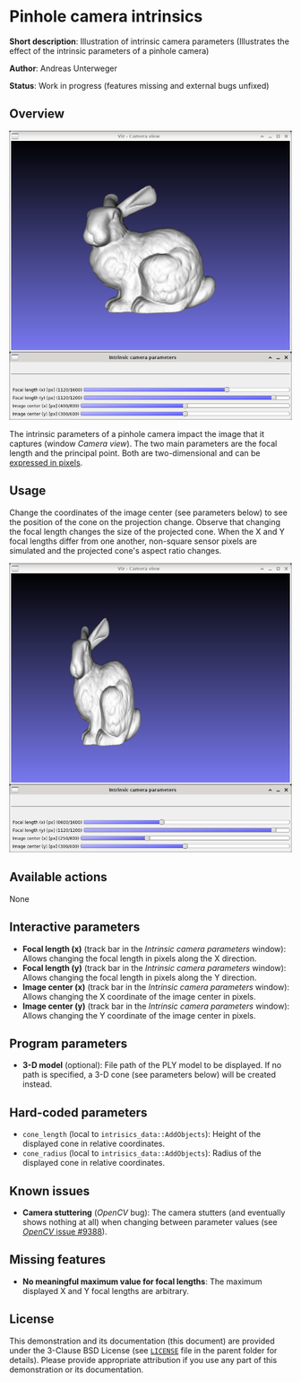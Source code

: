 Pinhole camera intrinsics
=========================

**Short description**: Illustration of intrinsic camera parameters (Illustrates the effect of the intrinsic parameters of a pinhole camera)

**Author**: Andreas Unterweger

**Status**: Work in progress (features missing and external bugs unfixed)

Overview
--------

![Screenshot](../screenshots/intrinsics.png)

The intrinsic parameters of a pinhole camera impact the image that it captures (window *Camera view*). The two main parameters are the focal length and the principal point. Both are two-dimensional and can be [expressed in pixels](https://docs.opencv.org/4.6.0/d9/d0c/group__calib3d.html).

Usage
-----

Change the coordinates of the image center (see parameters below) to see the position of the cone on the projection change. Observe that changing the focal length changes the size of the projected cone. When the X and Y focal lengths differ from one another, non-square sensor pixels are simulated and the projected cone's aspect ratio changes.

![Screenshot after changing the (y) focal length and the x image center](../screenshots/intrinsics_fx600_cx250.png)

Available actions
-----------------

None

Interactive parameters
----------------------

* **Focal length (x)** (track bar in the *Intrinsic camera parameters* window): Allows changing the focal length in pixels along the X direction.
* **Focal length (y)** (track bar in the *Intrinsic camera parameters* window): Allows changing the focal length in pixels along the Y direction.
* **Image center (x)** (track bar in the *Intrinsic camera parameters* window): Allows changing the X coordinate of the image center in pixels.
* **Image center (y)** (track bar in the *Intrinsic camera parameters* window): Allows changing the Y coordinate of the image center in pixels.

Program parameters
------------------

* **3-D model** (optional): File path of the PLY model to be displayed. If no path is specified, a 3-D cone (see parameters below) will be created instead.

Hard-coded parameters
---------------------

* `cone_length` (local to `intrisics_data::AddObjects`): Height of the displayed cone in relative coordinates.
* `cone_radius` (local to `intrisics_data::AddObjects`): Radius of the displayed cone in relative coordinates.

Known issues
------------

* **Camera stuttering** (*OpenCV* bug): The camera stutters (and eventually shows nothing at all) when changing between parameter values (see [*OpenCV* issue #9388](https://github.com/opencv/opencv/issues/9388)).

Missing features
----------------

* **No meaningful maximum value for focal lengths**: The maximum displayed X and Y focal lengths are arbitrary.

License
-------

This demonstration and its documentation (this document) are provided under the 3-Clause BSD License (see [`LICENSE`](../LICENSE) file in the parent folder for details). Please provide appropriate attribution if you use any part of this demonstration or its documentation.
